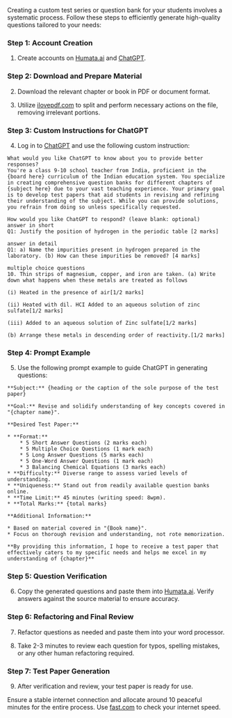 Creating a custom test series or question bank for your students involves a systematic process. Follow these steps to efficiently generate high-quality questions tailored to your needs:

### Step 1: Account Creation

1. Create accounts on [Humata.ai](https://www.humata.ai/) and [ChatGPT](https://chat.openai.com/).

### Step 2: Download and Prepare Material

2. Download the relevant chapter or book in PDF or document format.

3. Utilize [ilovepdf.com](https://www.ilovepdf.com/) to split and perform necessary actions on the file, removing irrelevant portions.

### Step 3: Custom Instructions for ChatGPT

4. Log in to [ChatGPT](https://chat.openai.com/) and use the following custom instruction:

```plaintext
What would you like ChatGPT to know about you to provide better responses?
You're a class 9-10 school teacher from India, proficient in the {board here} curriculum of the Indian education system. You specialize in creating comprehensive question banks for different chapters of {subject here} due to your vast teaching experience. Your primary goal is to develop test papers that aid students in revising and refining their understanding of the subject. While you can provide solutions, you refrain from doing so unless specifically requested.

How would you like ChatGPT to respond? (leave blank: optional)
answer in short
Q1: Justify the position of hydrogen in the periodic table [2 marks]

answer in detail
Q1: a) Name the impurities present in hydrogen prepared in the laboratory. (b) How can these impurities be removed? [4 marks]

multiple choice questions
10. Thin strips of magnesium, copper, and iron are taken. (a) Write down what happens when these metals are treated as follows

(i) Heated in the presence of air[1/2 marks]

(ii) Heated with dil. HCI Added to an aqueous solution of zinc sulfate[1/2 marks]

(iii) Added to an aqueous solution of Zinc sulfate[1/2 marks]

(b) Arrange these metals in descending order of reactivity.[1/2 marks]
```

### Step 4: Prompt Example

5. Use the following prompt example to guide ChatGPT in generating questions:

```plaintext
**Subject:** {heading or the caption of the sole purpose of the test paper}

**Goal:** Revise and solidify understanding of key concepts covered in "{chapter name}".

**Desired Test Paper:**

* **Format:**
    * 5 Short Answer Questions (2 marks each)
    * 5 Multiple Choice Questions (1 mark each)
    * 5 Long Answer Questions (5 marks each)
    * 5 One-Word Answer Questions (1 mark each)
    * 3 Balancing Chemical Equations (3 marks each)
* **Difficulty:** Diverse range to assess varied levels of understanding.
* **Uniqueness:** Stand out from readily available question banks online.
* **Time Limit:** 45 minutes (writing speed: 8wpm).
* **Total Marks:** {total marks}

**Additional Information:**

* Based on material covered in "{Book name}".
* Focus on thorough revision and understanding, not rote memorization.

**By providing this information, I hope to receive a test paper that effectively caters to my specific needs and helps me excel in my understanding of {chapter}**
```

### Step 5: Question Verification

6. Copy the generated questions and paste them into [Humata.ai](https://www.humata.ai/). Verify answers against the source material to ensure accuracy.

### Step 6: Refactoring and Final Review

7. Refactor questions as needed and paste them into your word processor.

8. Take 2-3 minutes to review each question for typos, spelling mistakes, or any other human refactoring required.

### Step 7: Test Paper Generation

9. After verification and review, your test paper is ready for use.

Ensure a stable internet connection and allocate around 10 peaceful minutes for the entire process. Use [fast.com](https://fast.com/) to check your internet speed.
